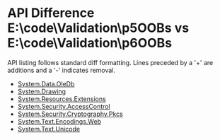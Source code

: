 # API Difference E:\code\Validation\p5OOBs vs E:\code\Validation\p6OOBs

API listing follows standard diff formatting. Lines preceded by a '+' are
additions and a '-' indicates removal.

* [System.Data.OleDb](3.0-preview6_System.Data.OleDb.md)
* [System.Drawing](3.0-preview6_System.Drawing.md)
* [System.Resources.Extensions](3.0-preview6_System.Resources.Extensions.md)
* [System.Security.AccessControl](3.0-preview6_System.Security.AccessControl.md)
* [System.Security.Cryptography.Pkcs](3.0-preview6_System.Security.Cryptography.Pkcs.md)
* [System.Text.Encodings.Web](3.0-preview6_System.Text.Encodings.Web.md)
* [System.Text.Unicode](3.0-preview6_System.Text.Unicode.md)

